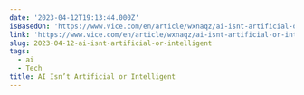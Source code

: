 ```yaml
---
date: '2023-04-12T19:13:44.000Z'
isBasedOn: 'https://www.vice.com/en/article/wxnaqz/ai-isnt-artificial-or-intelligent'
link: 'https://www.vice.com/en/article/wxnaqz/ai-isnt-artificial-or-intelligent'
slug: 2023-04-12-ai-isnt-artificial-or-intelligent
tags:
  - ai
  - Tech
title: AI Isn’t Artificial or Intelligent
---
```


